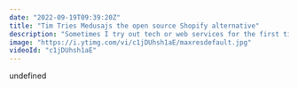 ```yaml
---
date: "2022-09-19T09:39:20Z"
title: "Tim Tries Medusajs the open source Shopify alternative"
description: "Sometimes I try out tech or web services for the first time. I give feedback as I go, in real-time. This is the #TimTries Series. In this episode, I try out #Medusajs, an open-source #ecommerce alternative to Shopify.\n\nConclusion: excellent, great, awesome, composable, performant. But why is this not a Saas? I'd happily pay a few bucks a month for this!\n\nFollow medusa: \nhttps://medusajs.com\nhttps://github.com/medusajs/medusa\n\nFollow me here:\nWebsite: https://timbenniks.dev\nTwitter: https://twitter.com/timbenniks\nGitHub: https://github.com/timbenniks"
image: "https://i.ytimg.com/vi/c1jDUhsh1aE/maxresdefault.jpg"
videoId: "c1jDUhsh1aE"
---
```


undefined